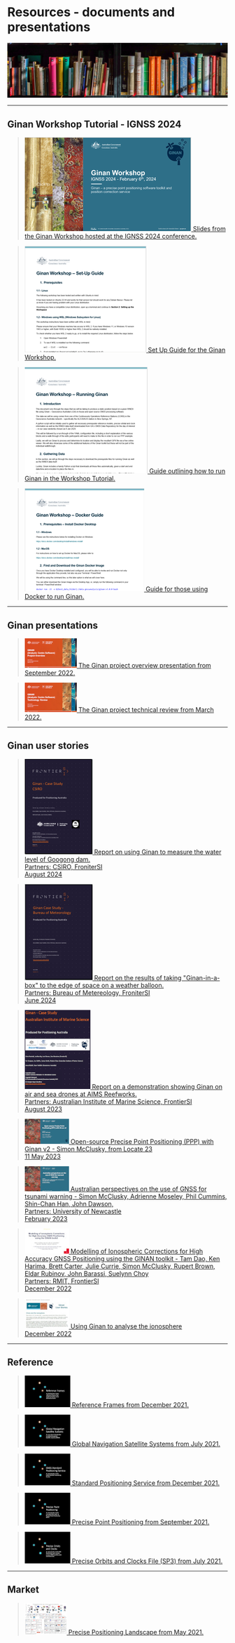 
# Resources - documents and presentations

![A library of information](images/LibraryBooksStrip.png)


***

## Ginan Workshop Tutorial - IGNSS 2024 

> [![](images/GinanWorkshopS.png) Slides from the Ginan Workshop hosted at the IGNSS 2024 conference.](resources/Ginan_Workshop_Slides_-_IGNSS_2024.pdf)

> [![](images/GinanWorkshop1.png) Set Up Guide for the Ginan Workshop.](resources/Ginan_Workshop_1_Set-up_Guide_-_IGNSS_2024_-_6_Feb.pdf)

> [![](images/GinanWorkshop2.png) Guide outlining how to run Ginan in the Workshop Tutorial.](resources/Ginan_Workshop_2_Running_Ginan_-_IGNSS_2024_-_6_Feb.pdf)

> [![](images/GinanWorkshopD.png) Guide for those using Docker to run Ginan.](resources/Ginan_Workshop_Docker_Guide_-_IGNSS_2024_-_6_Feb.pdf)


***

## Ginan presentations

> [![](images/GinanProjectOverviewFrontSlide20210902v01.png) The Ginan project overview presentation from September 2022.](resources/GinanProjectOverview202209v01.pdf)

> [![](images/GinanTechnologyFrontSlide20210902v01.png) The Ginan project technical review from March 2022.](resources/GinanTechnology20220318v01.pdf)


***

## Ginan user stories


> [![](images/ginan-csiro-case-study.png) Report on using Ginan to measure the water level of Googong dam. <br>Partners: CSIRO, FroniterSI<br>August 2024](https://ecat.ga.gov.au/geonetwork/srv/eng/catalog.search#/metadata/149667)

> [![](images/ginan-bom-case-study.png) Report on the results of taking "Ginan-in-a-box" to the edge of space on a weather balloon. <br>Partners: Bureau of Metereology, FroniterSI<br>June 2024](https://ecat.ga.gov.au/geonetwork/srv/eng/catalog.search#/metadata/149656)

> [![](images/AIMSThumb.png) Report on a demonstration showing Ginan on air and sea drones at AIMS Reefworks. <br>Partners: Australian Institute of Marine Science, FrontierSI<br>August 2023](https://ecat.ga.gov.au/geonetwork/srv/eng/catalog.search#/metadata/148622)

> [![](images/Locate23_S_McClusky_frontpage101X57.jpg) Open-source Precise Point Positioning (PPP) with Ginan v2 - Simon McClusky, from Locate 23<br>11 May 2023](resources/Locate23_S_McClusky_final.pdf)

> [![](images/McClusky202301FrontPage101X57.jpg) Australian perspectives on the use of GNSS for tsunami warning - Simon McClusky, Adrienne Moseley, Phil Cummins, Shin-Chan Han, John Dawson, <br>Partners: University of Newcastle<br>February 2023](resources/TourDelIGS5_04_McClusky.pdf)

> [![](images/TamDaoIonoPaperFrontPage101X57.jpg) Modelling of Ionospheric Corrections for High Accuracy GNSS Positioning using the GINAN toolkit - Tam Dao, Ken Harima, Brett Carter, Julie Currie, Simon McClusky, Rupert Brown, Eldar Rubinov, John Barassi, Suelynn Choy <br>Partners: RMIT, FrontierSI<br>December 2022](resources/TamDaoIonosphere.pdf)

> [![](images/IonosphereFrontPage101X69.jpg) Using Ginan to analyse the ionosphere <br>December 2022](resources/GinanIonosphere20221218v05.pdf)


***


## Reference

> [![](images/ReferenceFramesFrontSlide20210618v01.png) Reference Frames from December 2021.](resources/ReferenceFrames20211209v01.pdf)

> [![](images/GNSSFrontSlide20210618v01.png) Global Navigation Satellite Systems from July 2021.](resources/GNSS20211209v01.pdf)

> [![](images/SPSFrontSlide20210623v01.png) Standard Positioning Service from December 2021.](resources/SPS20211216v01.pdf)

> [![](images/PPPFrontSlide20210625v01.png) Precise Point Positioning from September 2021.](resources/PPP20211215v01.pdf)

> [![](images/SP3-dQuickReferenceFrontSlidev01.png) Precise Orbits and Clocks File (SP3) from July 2021.](resources/SP3-dQuickReferencev01.pdf)


***

## Market

> [![](images/GNSSLandscapeMiniv05.png) Precise Positioning Landscape from May 2021.](resources/GNSSLandscapev06.pdf)